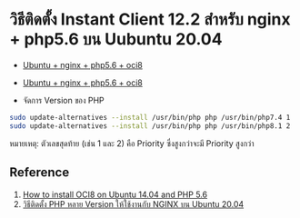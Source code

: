 # วิธีติดตั้ง Instant Client 12.2 สำหรับ nginx + php5.6 บน Uubuntu 20.04

- [Ubuntu + nginx + php5.6 + oci8](https://github.com/midnighttime-cha/nginx-php-oracle-client-ubuntu20.04/blob/main/php5.6.md)
- [Ubuntu + nginx + php5.6 + oci8](https://github.com/midnighttime-cha/nginx-php-oracle-client-ubuntu20.04/blob/main/php8.1.md)

- จัดการ Version ของ PHP
```bash
sudo update-alternatives --install /usr/bin/php php /usr/bin/php7.4 1
sudo update-alternatives --install /usr/bin/php php /usr/bin/php8.1 2
```
หมายเหตุ: ตัวเลขสุดท้าย (เช่น 1 และ 2) คือ Priority ซึ่งสูงกว่าจะมี Priority สูงกว่า

## Reference
1. [How to install OCI8 on Ubuntu 14.04 and PHP 5.6](http://www.syahzul.com/2016/04/06/how-to-install-oci8-on-ubuntu-14-04-and-php-5-6/)
2. [วิธีติดตั้ง PHP หลาย Version ให้ใช้งานกับ NGINX บน Ubuntu 20.04](https://github.com/midnighttime-cha/nginx-multiple-php)
